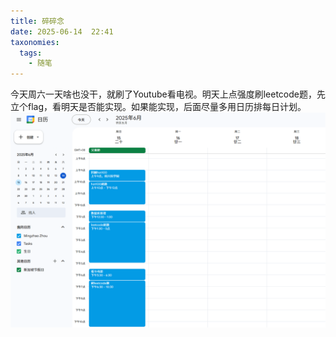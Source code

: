 ```yaml
---
title: 碎碎念
date: 2025-06-14  22:41
taxonomies:
  tags:
    - 随笔
---
```


今天周六一天啥也没干，就刷了Youtube看电视。明天上点强度刷leetcode题，先立个flag，看明天是否能实现。如果能实现，后面尽量多用日历排每日计划。
![alt text](calendar.png)




















